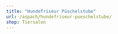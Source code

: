 ```yaml
---
title: "Hundefriseur Püschelstube"
url: /aspach/hundefriseur-pueschelstube/
shop: Tiersalon
---
```

